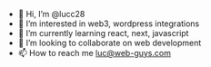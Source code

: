 - 👋 Hi, I’m @lucc28
- 👀 I’m interested in web3, wordpress integrations
- 🌱 I’m currently learning react, next, javascript
- 💞️ I’m looking to collaborate on web development
- 📫 How to reach me luc@web-guys.com

<!---
lucc28/lucc28 is a ✨ special ✨ repository because its `README.md` (this file) appears on your GitHub profile.
You can click the Preview link to take a look at your changes.
--->
